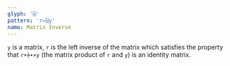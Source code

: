 ```yaml
---
glyph: '⌹'
pattern: 'r←⌹y'
name: Matrix Inverse
---
```


`y` is a matrix, `r` is the left inverse of the matrix which satisfies the property that `r+⍆∙×y` (the matrix product of `r` and `y`) is an identity matrix.